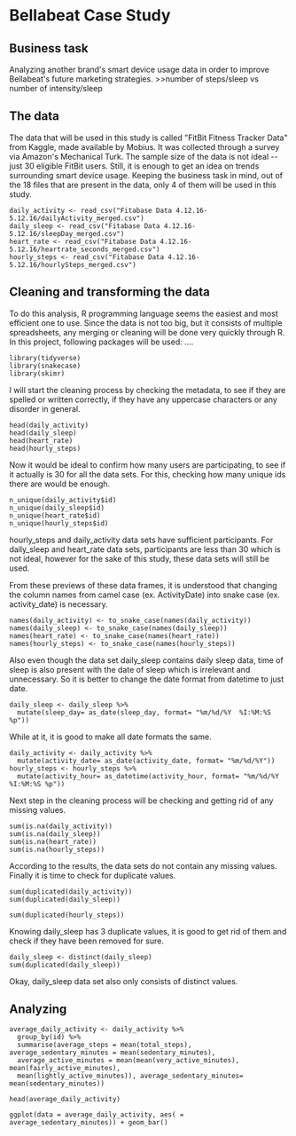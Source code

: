 # Bellabeat Case Study

## Business task

Analyzing another brand's smart device usage data in order to improve Bellabeat's future marketing strategies. 
    >>number of steps/sleep vs number of intensity/sleep
    
## The data
The data that will be used in this study is called "FitBit Fitness Tracker Data" from Kaggle, made available by Mobius. It was collected through a survey via Amazon's Mechanical Turk. The sample size of the data is not ideal --just 30 eligible FitBit users. Still, it is enough to get an idea on trends surrounding smart device usage. Keeping the business task in mind, out of the 18 files that are present in the data, only 4 of them will be used in this study.
   
    
```{r}
daily_activity <- read_csv("Fitabase Data 4.12.16-5.12.16/dailyActivity_merged.csv")
daily_sleep <- read_csv("Fitabase Data 4.12.16-5.12.16/sleepDay_merged.csv")
heart_rate <- read_csv("Fitabase Data 4.12.16-5.12.16/heartrate_seconds_merged.csv")
hourly_steps <- read_csv("Fitabase Data 4.12.16-5.12.16/hourlySteps_merged.csv")
```
## Cleaning and transforming the data

To do this analysis, R programming language seems the easiest and most efficient one to use. Since the data is not too big, but it consists of multiple spreadsheets, any merging or cleaning will be done very quickly through R. In this project, following packages will be used: .... 
    
```{r}
library(tidyverse)
library(snakecase)
library(skimr)

```
    
I will start the cleaning process by checking the metadata, to see if they are spelled or written correctly, if they have any uppercase characters or any disorder in general.
    
    
```{r}
head(daily_activity)
head(daily_sleep)
head(heart_rate)
head(hourly_steps)
```
Now it would be ideal to confirm how many users are participating, to see if it actually is 30 for all the data sets. For this, checking how many unique ids there are would be enough.

```{r}
n_unique(daily_activity$id)
n_unique(daily_sleep$id)
n_unique(heart_rate$id)
n_unique(hourly_steps$id)
```
hourly_steps and daily_activity data sets have sufficient participants. For daily_sleep and heart_rate data sets, participants are less than 30 which is not ideal, however for the sake of this study, these data sets will still be used.

From these previews of these data frames, it is understood that changing the column names from camel case (ex. ActivityDate) into snake case (ex. activity_date) is necessary. 

```{r}
names(daily_activity) <- to_snake_case(names(daily_activity))
names(daily_sleep) <- to_snake_case(names(daily_sleep))
names(heart_rate) <- to_snake_case(names(heart_rate))
names(hourly_steps) <- to_snake_case(names(hourly_steps))
```


Also even though the data set daily_sleep contains daily sleep data, time of sleep is also present with the date of sleep which is irrelevant and unnecessary. So it is better to change the date format from datetime to just date. 

```{r}
daily_sleep <- daily_sleep %>% 
  mutate(sleep_day= as_date(sleep_day, format= "%m/%d/%Y  %I:%M:%S %p"))
```


While at it, it is good to make all date formats the same.

```{r}
daily_activity <- daily_activity %>% 
  mutate(activity_date= as_date(activity_date, format= "%m/%d/%Y"))
hourly_steps <- hourly_steps %>% 
  mutate(activity_hour= as_datetime(activity_hour, format= "%m/%d/%Y  %I:%M:%S %p"))
```

Next step in the cleaning process will be checking and getting rid of any missing values. 

```{r}
sum(is.na(daily_activity))
sum(is.na(daily_sleep))
sum(is.na(heart_rate))
sum(is.na(hourly_steps))
```

According to the results, the data sets do not contain any missing values. Finally it is time to check for duplicate values.

```{r}
sum(duplicated(daily_activity))
sum(duplicated(daily_sleep))

sum(duplicated(hourly_steps))
```

Knowing daily_sleep has 3 duplicate values, it is good to get rid of them and check if they have been removed for sure.

```{r}
daily_sleep <- distinct(daily_sleep)
sum(duplicated(daily_sleep))
```

Okay, daily_sleep data set also only consists of distinct values.  

## Analyzing

```{r}
average_daily_activity <- daily_activity %>%
  group_by(id) %>% 
  summarise(average_steps = mean(total_steps), average_sedentary_minutes = mean(sedentary_minutes), 
  average_active_minutes = mean(mean(very_active_minutes), mean(fairly_active_minutes), 
  mean(lightly_active_minutes)), average_sedentary_minutes= mean(sedentary_minutes))

head(average_daily_activity)
```


```{r}
ggplot(data = average_daily_activity, aes( = average_sedentary_minutes)) + geom_bar()
  
```

